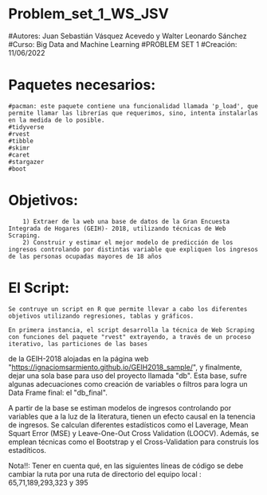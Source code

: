 # Problem_set_1_WS_JSV
 
#Autores: Juan Sebastián Vásquez Acevedo y Walter Leonardo Sánchez
#Curso: Big Data and Machine Learning
#PROBLEM SET 1
#Creación: 11/06/2022

# Paquetes necesarios:
	#pacman: este paquete contiene una funcionalidad llamada 'p_load', que permite llamar las librerías que requerimos, sino, intenta instalarlas en la medida de lo posible.
	#tidyverse
	#rvest
	#tibble
	#skimr
	#caret
	#stargazer
	#boot

# Objetivos: 
		1) Extraer de la web una base de datos de la Gran Encuesta Integrada de Hogares (GEIH)- 2018, utilizando técnicas de Web Scraping.
		2) Construir y estimar el mejor modelo de predicción de los ingresos controlando por distintas variable que expliquen los ingresos de las personas ocupadas mayores de 18 años

# El Script:
	Se contruye un script en R que permite llevar a cabo los diferentes objetivos utilizando regresiones, tablas y gráficos.

	En primera instancia, el script desarrolla la técnica de Web Scraping con funciones del paquete "rvest" extrayendo, a través de un proceso iterativo, las particiones de las bases
de la GEIH-2018 alojadas en la página web "https://ignaciomsarmiento.github.io/GEIH2018_sample/", y finalmente, dejar una sola base para uso del proyecto llamada "db". 
Esta base, sufre algunas adecuaciones como creación de variables o filtros para logra un Data Frame final: el "db_final".

A partir de la base se estiman modelos de ingresos controlando por variables que a la luz de la literatura, tienen un efecto causal en la tenencia de ingresos. Se calculan diferentes estadísticos como el Laverage, Mean Squart Error (MSE) y 
Leave-One-Out Cross Validation (LOOCV). Además, se emplean técnicas como el Bootstrap y el Cross-Validation para construis los estadíticos.

Nota!!: Tener en cuenta qué, en las siguientes líneas de código se debe cambiar la ruta por una ruta de directorio del equipo local :
	65,71,189,293,323 y 395